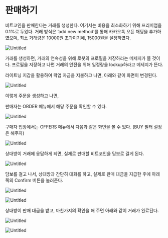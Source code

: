 # 판매하기

비트코인을 판매한다는 거래를 생성한다. 여기서는 비용을 최소화하기 위해 프리미엄을 0.1%로 두었다. 거래 방식은 ‘add new method’를 통해 카카오톡 오픈 채팅을 추가하였으며, 최소 거래량은 10000원 초과이기에, 15000원을 설정하였다.

![Untitled](%E1%84%91%E1%85%A1%E1%86%AB%E1%84%86%E1%85%A2%E1%84%92%E1%85%A1%E1%84%80%E1%85%B5%2075a7d98fe22e4544b69fc44a9241d152/Untitled.png)

거래를 생성하면, 거래의 연속성을 위해 로봇의 프로필을 저장하라는 메세지가 뜰 것이다. 프로필을 저장하고 나면 거래의 안전을 위해 일정량을 lockup하라고 메세지가 뜬다.

라이트닝 지갑을 활용하여 락업 자금을 지불하고 나면, 아래와 같이 화면이 변경된다.

![Untitled](%E1%84%91%E1%85%A1%E1%86%AB%E1%84%86%E1%85%A2%E1%84%92%E1%85%A1%E1%84%80%E1%85%B5%2075a7d98fe22e4544b69fc44a9241d152/Untitled%201.png)

이렇게 주문을 생성하고 나면, 

판매자는 ORDER 메뉴에서 해당 주문을 확인할 수 있다.

![Untitled](%E1%84%91%E1%85%A1%E1%86%AB%E1%84%86%E1%85%A2%E1%84%92%E1%85%A1%E1%84%80%E1%85%B5%2075a7d98fe22e4544b69fc44a9241d152/Untitled%202.png)

구매자 입장에서는 OFFERS 메뉴에서 다음과 같은 화면을 볼 수 있다. (BUY 필터 설정은 해주자)

![Untitled](%E1%84%91%E1%85%A1%E1%86%AB%E1%84%86%E1%85%A2%E1%84%92%E1%85%A1%E1%84%80%E1%85%B5%2075a7d98fe22e4544b69fc44a9241d152/Untitled%203.png)

상대방이 거래에 응답하게 되면, 실제로 판매할 비트코인을 담보로 걸게 된다.

![Untitled](%E1%84%91%E1%85%A1%E1%86%AB%E1%84%86%E1%85%A2%E1%84%92%E1%85%A1%E1%84%80%E1%85%B5%2075a7d98fe22e4544b69fc44a9241d152/Untitled%204.png)

담보를 걸고 나서, 상대방과 간단히 대화를 하고, 실제로 판매 대금을 지급한 후에 아래쪽의 Confirm 버튼을 눌러준다.

![Untitled](%E1%84%91%E1%85%A1%E1%86%AB%E1%84%86%E1%85%A2%E1%84%92%E1%85%A1%E1%84%80%E1%85%B5%2075a7d98fe22e4544b69fc44a9241d152/Untitled%205.png)

![Untitled](%E1%84%91%E1%85%A1%E1%86%AB%E1%84%86%E1%85%A2%E1%84%92%E1%85%A1%E1%84%80%E1%85%B5%2075a7d98fe22e4544b69fc44a9241d152/Untitled%206.png)

상대방이 판매 대금을 받고, 마찬가지의 확인을 해 주면 아래와 같이 거래가 완료된다.

![Untitled](%E1%84%91%E1%85%A1%E1%86%AB%E1%84%86%E1%85%A2%E1%84%92%E1%85%A1%E1%84%80%E1%85%B5%2075a7d98fe22e4544b69fc44a9241d152/Untitled%207.png)

![Untitled](%E1%84%91%E1%85%A1%E1%86%AB%E1%84%86%E1%85%A2%E1%84%92%E1%85%A1%E1%84%80%E1%85%B5%2075a7d98fe22e4544b69fc44a9241d152/Untitled%208.png)